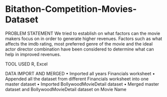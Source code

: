 # Bitathon-Competition-Movies-Dataset
PROBLEM STATEMENT
We tried to establish on what factors can the movie makers focus on in order to generate higher revenues. Factors such as what affects the imdb rating, most preferred genre of the movie and the ideal actor director combination have been considered to determine what can help in improved revenues.

TOOL USED
R, Excel

DATA IMPORT AND MERGED
•	Imported all years Financials worksheet
•	Appended all the dataset from different Financials worksheet into one master dataset
•	Imported BollywoodMovieDetail dataset
•	Merged master dataset and BollywoodMovieDetail dataset on Movie Name
